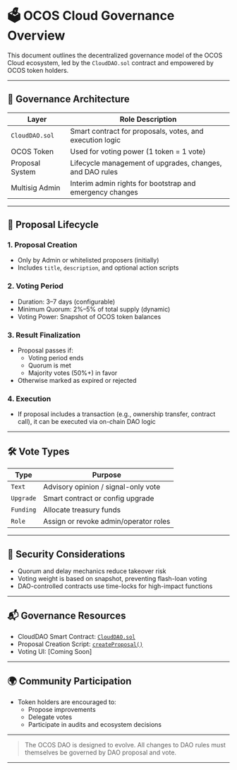 # 🗳️ OCOS Cloud Governance Overview

This document outlines the decentralized governance model of the OCOS Cloud ecosystem, led by the `CloudDAO.sol` contract and empowered by OCOS token holders.

---

## 🧱 Governance Architecture

| Layer              | Role Description                                               |
|-------------------|----------------------------------------------------------------|
| `CloudDAO.sol`     | Smart contract for proposals, votes, and execution logic       |
| OCOS Token         | Used for voting power (1 token = 1 vote)                       |
| Proposal System    | Lifecycle management of upgrades, changes, and DAO rules       |
| Multisig Admin     | Interim admin rights for bootstrap and emergency changes       |

---

## 📜 Proposal Lifecycle

### 1. **Proposal Creation**
- Only by Admin or whitelisted proposers (initially)
- Includes `title`, `description`, and optional action scripts

### 2. **Voting Period**
- Duration: 3–7 days (configurable)
- Minimum Quorum: 2%–5% of total supply (dynamic)
- Voting Power: Snapshot of OCOS token balances

### 3. **Result Finalization**
- Proposal passes if:
  - Voting period ends
  - Quorum is met
  - Majority votes (50%+) in favor
- Otherwise marked as expired or rejected

### 4. **Execution**
- If proposal includes a transaction (e.g., ownership transfer, contract call), it can be executed via on-chain DAO logic

---

## 🛠 Vote Types

| Type              | Purpose                                |
|-------------------|-----------------------------------------|
| `Text`            | Advisory opinion / signal-only vote     |
| `Upgrade`         | Smart contract or config upgrade        |
| `Funding`         | Allocate treasury funds                 |
| `Role`            | Assign or revoke admin/operator roles   |

---

## 🔐 Security Considerations

- Quorum and delay mechanics reduce takeover risk
- Voting weight is based on snapshot, preventing flash-loan voting
- DAO-controlled contracts use time-locks for high-impact functions

---

## 📬 Governance Resources

- CloudDAO Smart Contract: [`CloudDAO.sol`](../contracts/CloudDAO.sol)
- Proposal Creation Script: [`createProposal()`](../scripts/createProposal.js)
- Voting UI: [Coming Soon]

---

## 🌍 Community Participation

- Token holders are encouraged to:
  - Propose improvements
  - Delegate votes
  - Participate in audits and ecosystem decisions

---

> The OCOS DAO is designed to evolve. All changes to DAO rules must themselves be governed by DAO proposal and vote.

---
